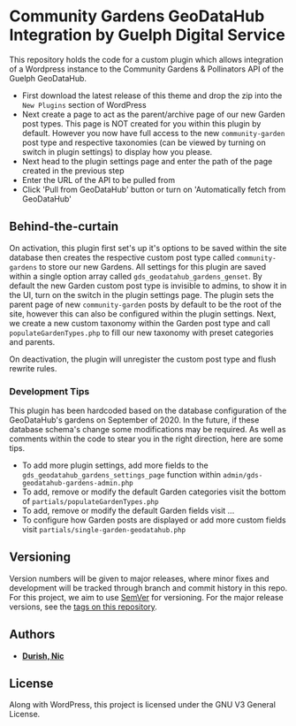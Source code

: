 # Community Gardens GeoDataHub Integration by Guelph Digital Service
This repository holds the code for a custom plugin which allows integration of a Wordpress instance to the Community Gardens & Pollinators API of the Guelph GeoDataHub.

- First download the latest release of this theme and drop the zip into the `New Plugins` section of WordPress
- Next create a page to act as the parent/archive page of our new Garden post types. This page is NOT created for you within this plugin by default. However you now have full access to the new `community-garden` post type and respective taxonomies (can be viewed by turning on switch in plugin settings) to display how you please.
- Next head to the plugin settings page and enter the path of the page created in the previous step
- Enter the URL of the API to be pulled from
- Click 'Pull from GeoDataHub' button or turn on 'Automatically fetch from GeoDataHub'

## Behind-the-curtain
On activation, this plugin first set's up it's options to be saved within the site database then creates the respective custom post type called  `community-gardens` to store our new Gardens. All settings for this plugin are saved within a single option array called `gds_geodatahub_gardens_genset`. By default the new Garden custom post type is invisible to admins, to show it in the UI, turn on the switch in the plugin settings page. The plugin sets the parent page of new `community-garden` posts by default to be the root of the site, however this can also be configured within the plugin settings. Next, we create a new custom taxonomy within the Garden post type and call `populateGardenTypes.php` to fill our new taxonomy with preset categories and parents.

On deactivation, the plugin will unregister the custom post type and flush rewrite rules.

### Development Tips
  This plugin has been hardcoded based on the database configuration of the GeoDataHub's gardens on September of 2020. In the future, if these database schema's change some modifications may be required. As well as comments within the code to stear you in the right direction, here are some tips.
  - To add more plugin settings, add more fields to the `gds_geodatahub_gardens_settings_page` function within `admin/gds-geodatahub-gardens-admin.php`
  - To add, remove or modify the default Garden categories visit the bottom of `partials/populateGardenTypes.php`
  - To add, remove or modify the default Garden fields visit ...
  - To configure how Garden posts are displayed or add more custom fields visit `partials/single-garden-geodatahub.php`


## Versioning
Version numbers will be given to major releases, where minor fixes and development will be tracked through branch and commit history in this repo. For this project, we aim to use [SemVer](http://semver.org/) for versioning. For the major release versions, see the [tags on this repository](https://github.com/CityOfGuelph-Webservices/TwentyTwelve-CityOfGuelph/tags).

## Authors

* **[Durish, Nic](https://github.com/Durishn)**

## License
Along with WordPress, this project is licensed under the GNU V3 General License.
